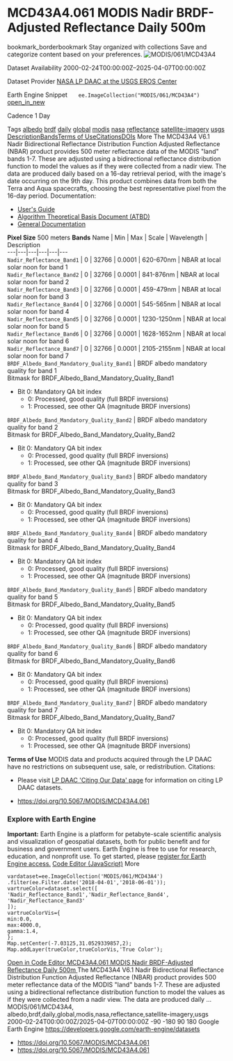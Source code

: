  
#  MCD43A4.061 MODIS Nadir BRDF-Adjusted Reflectance Daily 500m 
bookmark_borderbookmark Stay organized with collections  Save and categorize content based on your preferences.
![MODIS/061/MCD43A4](https://developers.google.com/earth-engine/datasets/images/MODIS/MODIS_061_MCD43A4_sample.png) 

Dataset Availability
    2000-02-24T00:00:00Z–2025-04-07T00:00:00Z 

Dataset Provider
     [ NASA LP DAAC at the USGS EROS Center ](https://doi.org/10.5067/MODIS/MCD43A4.061) 

Earth Engine Snippet
     `    ee.ImageCollection("MODIS/061/MCD43A4")   ` [ open_in_new ](https://code.earthengine.google.com/?scriptPath=Examples:Datasets/MODIS/MODIS_061_MCD43A4) 

Cadence
    1 Day 

Tags
     [albedo](https://developers.google.com/earth-engine/datasets/tags/albedo) [brdf](https://developers.google.com/earth-engine/datasets/tags/brdf) [daily](https://developers.google.com/earth-engine/datasets/tags/daily) [global](https://developers.google.com/earth-engine/datasets/tags/global) [modis](https://developers.google.com/earth-engine/datasets/tags/modis) [nasa](https://developers.google.com/earth-engine/datasets/tags/nasa) [reflectance](https://developers.google.com/earth-engine/datasets/tags/reflectance) [satellite-imagery](https://developers.google.com/earth-engine/datasets/tags/satellite-imagery) [usgs](https://developers.google.com/earth-engine/datasets/tags/usgs)
[Description](https://developers.google.com/earth-engine/datasets/catalog/MODIS_061_MCD43A4#description)[Bands](https://developers.google.com/earth-engine/datasets/catalog/MODIS_061_MCD43A4#bands)[Terms of Use](https://developers.google.com/earth-engine/datasets/catalog/MODIS_061_MCD43A4#terms-of-use)[Citations](https://developers.google.com/earth-engine/datasets/catalog/MODIS_061_MCD43A4#citations)[DOIs](https://developers.google.com/earth-engine/datasets/catalog/MODIS_061_MCD43A4#dois) More
The MCD43A4 V6.1 Nadir Bidirectional Reflectance Distribution Function Adjusted Reflectance (NBAR) product provides 500 meter reflectance data of the MODIS "land" bands 1-7. These are adjusted using a bidirectional reflectance distribution function to model the values as if they were collected from a nadir view. The data are produced daily based on a 16-day retrieval period, with the image's date occurring on the 9th day. This product combines data from both the Terra and Aqua spacecrafts, choosing the best representative pixel from the 16-day period.
Documentation:
  * [User's Guide](https://www.umb.edu/spectralmass/terra_aqua_modis/v006)
  * [Algorithm Theoretical Basis Document (ATBD)](https://lpdaac.usgs.gov/documents/97/MCD43_ATBD.pdf)
  * [General Documentation](https://ladsweb.modaps.eosdis.nasa.gov/filespec/MODIS/61/MCD43A4)


**Pixel Size** 500 meters 
**Bands**
Name | Min | Max | Scale | Wavelength | Description  
---|---|---|---|---|---  
`Nadir_Reflectance_Band1` |  0  |  32766  | 0.0001 | 620-670nm | NBAR at local solar noon for band 1  
`Nadir_Reflectance_Band2` |  0  |  32766  | 0.0001 | 841-876nm | NBAR at local solar noon for band 2  
`Nadir_Reflectance_Band3` |  0  |  32766  | 0.0001 | 459-479nm | NBAR at local solar noon for band 3  
`Nadir_Reflectance_Band4` |  0  |  32766  | 0.0001 | 545-565nm | NBAR at local solar noon for band 4  
`Nadir_Reflectance_Band5` |  0  |  32766  | 0.0001 | 1230-1250nm | NBAR at local solar noon for band 5  
`Nadir_Reflectance_Band6` |  0  |  32766  | 0.0001 | 1628-1652nm | NBAR at local solar noon for band 6  
`Nadir_Reflectance_Band7` |  0  |  32766  | 0.0001 | 2105-2155nm | NBAR at local solar noon for band 7  
`BRDF_Albedo_Band_Mandatory_Quality_Band1` | BRDF albedo mandatory quality for band 1  
Bitmask for BRDF_Albedo_Band_Mandatory_Quality_Band1
  * Bit 0: Mandatory QA bit index 
    * 0: Processed, good quality (full BRDF inversions)
    * 1: Processed, see other QA (magnitude BRDF inversions)

  
`BRDF_Albedo_Band_Mandatory_Quality_Band2` | BRDF albedo mandatory quality for band 2  
Bitmask for BRDF_Albedo_Band_Mandatory_Quality_Band2
  * Bit 0: Mandatory QA bit index 
    * 0: Processed, good quality (full BRDF inversions)
    * 1: Processed, see other QA (magnitude BRDF inversions)

  
`BRDF_Albedo_Band_Mandatory_Quality_Band3` | BRDF albedo mandatory quality for band 3  
Bitmask for BRDF_Albedo_Band_Mandatory_Quality_Band3
  * Bit 0: Mandatory QA bit index 
    * 0: Processed, good quality (full BRDF inversions)
    * 1: Processed, see other QA (magnitude BRDF inversions)

  
`BRDF_Albedo_Band_Mandatory_Quality_Band4` | BRDF albedo mandatory quality for band 4  
Bitmask for BRDF_Albedo_Band_Mandatory_Quality_Band4
  * Bit 0: Mandatory QA bit index 
    * 0: Processed, good quality (full BRDF inversions)
    * 1: Processed, see other QA (magnitude BRDF inversions)

  
`BRDF_Albedo_Band_Mandatory_Quality_Band5` | BRDF albedo mandatory quality for band 5  
Bitmask for BRDF_Albedo_Band_Mandatory_Quality_Band5
  * Bit 0: Mandatory QA bit index 
    * 0: Processed, good quality (full BRDF inversions)
    * 1: Processed, see other QA (magnitude BRDF inversions)

  
`BRDF_Albedo_Band_Mandatory_Quality_Band6` | BRDF albedo mandatory quality for band 6  
Bitmask for BRDF_Albedo_Band_Mandatory_Quality_Band6
  * Bit 0: Mandatory QA bit index 
    * 0: Processed, good quality (full BRDF inversions)
    * 1: Processed, see other QA (magnitude BRDF inversions)

  
`BRDF_Albedo_Band_Mandatory_Quality_Band7` | BRDF albedo mandatory quality for band 7  
Bitmask for BRDF_Albedo_Band_Mandatory_Quality_Band7
  * Bit 0: Mandatory QA bit index 
    * 0: Processed, good quality (full BRDF inversions)
    * 1: Processed, see other QA (magnitude BRDF inversions)

  
**Terms of Use**
MODIS data and products acquired through the LP DAAC have no restrictions on subsequent use, sale, or redistribution.
Citations:
  * Please visit [LP DAAC 'Citing Our Data' page](https://lpdaac.usgs.gov/citing_our_data) for information on citing LP DAAC datasets.


  * [ https://doi.org/10.5067/MODIS/MCD43A4.061 ](https://doi.org/10.5067/MODIS/MCD43A4.061)


### Explore with Earth Engine
**Important:** Earth Engine is a platform for petabyte-scale scientific analysis and visualization of geospatial datasets, both for public benefit and for business and government users. Earth Engine is free to use for research, education, and nonprofit use. To get started, please [register for Earth Engine access.](https://console.cloud.google.com/earth-engine)
[Code Editor (JavaScript)](https://developers.google.com/earth-engine/datasets/catalog/MODIS_061_MCD43A4#code-editor-javascript-sample) More
```
vardataset=ee.ImageCollection('MODIS/061/MCD43A4')
.filter(ee.Filter.date('2018-04-01','2018-06-01'));
vartrueColor=dataset.select([
'Nadir_Reflectance_Band1','Nadir_Reflectance_Band4',
'Nadir_Reflectance_Band3'
]);
vartrueColorVis={
min:0.0,
max:4000.0,
gamma:1.4,
};
Map.setCenter(-7.03125,31.0529339857,2);
Map.addLayer(trueColor,trueColorVis,'True Color');
```
[ Open in Code Editor ](https://code.earthengine.google.com/?scriptPath=Examples:Datasets/MODIS/MODIS_061_MCD43A4)
[ MCD43A4.061 MODIS Nadir BRDF-Adjusted Reflectance Daily 500m ](https://developers.google.com/earth-engine/datasets/catalog/MODIS_061_MCD43A4)
The MCD43A4 V6.1 Nadir Bidirectional Reflectance Distribution Function Adjusted Reflectance (NBAR) product provides 500 meter reflectance data of the MODIS "land" bands 1-7. These are adjusted using a bidirectional reflectance distribution function to model the values as if they were collected from a nadir view. The data are produced daily …
MODIS/061/MCD43A4, albedo,brdf,daily,global,modis,nasa,reflectance,satellite-imagery,usgs 
2000-02-24T00:00:00Z/2025-04-07T00:00:00Z
-90 -180 90 180 
Google Earth Engine
https://developers.google.com/earth-engine/datasets
  * [ https://doi.org/10.5067/MODIS/MCD43A4.061 ](https://doi.org/https://doi.org/10.5067/MODIS/MCD43A4.061)
  * [ https://doi.org/10.5067/MODIS/MCD43A4.061 ](https://doi.org/https://developers.google.com/earth-engine/datasets/catalog/MODIS_061_MCD43A4)


